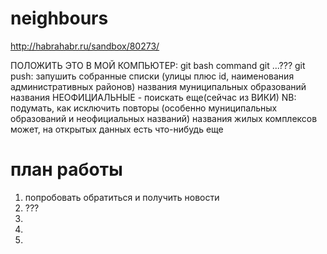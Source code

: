neighbours
==========

http://habrahabr.ru/sandbox/80273/

ПОЛОЖИТЬ ЭТО В МОЙ КОМПЬЮТЕР: git bash command 
                               git ...???
                               git push: запушить собранные списки (улицы плюс id, 
                                                                  наименования административных районов)
                                                                  названия муниципальных образований
                                                                  названия НЕОФИЦИАЛЬНЫЕ - поискать еще(сейчас из ВИКИ)
                                                                  NB: подумать, как исключить повторы
                                                                  (особенно муниципальных образований и неофициальных названий)
                                                                  названия жилых комплексов
                                                                  может, на открытых данных есть что-нибудь еще

план работы
==================
  1. попробовать обратиться и получить новости
  2. ???
  3.
  4.
  5.
